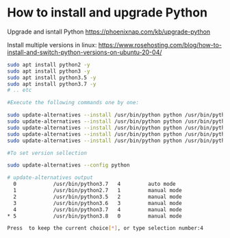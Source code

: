 # How to install and upgrade Python


Upgrade and isntall Python https://phoenixnap.com/kb/upgrade-python

Install multiple versions in linux:
https://www.rosehosting.com/blog/how-to-install-and-switch-python-versions-on-ubuntu-20-04/

``` bash
sudo apt install python2 -y
sudo apt install python3 -y
sudo apt install python3.5 -y
sudo apt install python3.7 -y
# .. etc

#Execute the following commands one by one:

sudo update-alternatives --install /usr/bin/python python /usr/bin/python2.7 1
sudo update-alternatives --install /usr/bin/python python /usr/bin/python3.5 2
sudo update-alternatives --install /usr/bin/python python /usr/bin/python3.6 3
sudo update-alternatives --install /usr/bin/python python /usr/bin/python3.7 4
sudo update-alternatives --install /usr/bin/python python /usr/bin/python3.8 5

#To set version sellection

sudo update-alternatives --config python

# update-alternatives output
  0            /usr/bin/python3.7   4         auto mode
  1            /usr/bin/python2.7   1         manual mode
  2            /usr/bin/python3.5   2         manual mode
  3            /usr/bin/python3.6   3         manual mode
  4            /usr/bin/python3.7   4         manual mode
* 5            /usr/bin/python3.8   0         manual mode

Press  to keep the current choice[*], or type selection number:4

```

